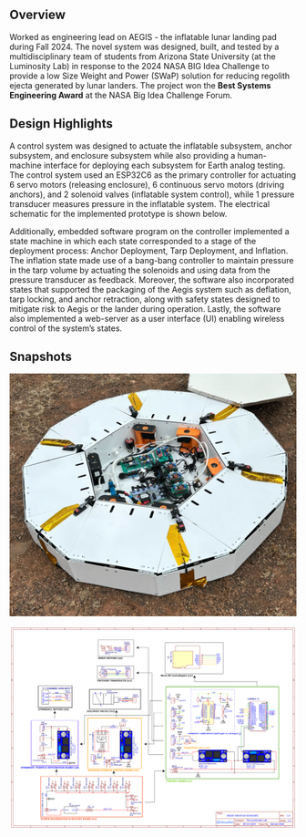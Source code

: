 ## Overview

Worked as engineering lead on AEGIS - the inflatable lunar landing pad during Fall 2024. The novel system was designed, built, and tested by a multidisciplinary team of students from Arizona State University (at the Luminosity Lab) in response to the 2024 NASA BIG Idea Challenge to provide a low Size Weight and Power (SWaP) solution for reducing regolith ejecta generated by lunar landers. The project won the **Best Systems Engineering Award** at the NASA Big Idea Challenge Forum. 

## Design Highlights

A control system was designed to actuate the inflatable subsystem, anchor subsystem, and
enclosure subsystem while also providing a human-machine interface for deploying each
subsystem for Earth analog testing. The control system used an ESP32C6 as the primary
controller for actuating 6 servo motors (releasing enclosure), 6 continuous servo motors
(driving anchors), and 2 solenoid valves (inflatable system control), while 1 pressure
transducer measures pressure in the inflatable system. The electrical schematic for the
implemented prototype is shown below. 

Additionally, embedded software program on the controller implemented a state machine in which each
state corresponded to a stage of the deployment process: Anchor Deployment, Tarp Deployment,
and Inflation. The inflation state made use of a bang-bang controller to maintain pressure in the
tarp volume by actuating the solenoids and using data from the pressure transducer as
feedback. Moreover, the software also incorporated states that supported the packaging of the
Aegis system such as deflation, tarp locking, and anchor retraction, along with safety states
designed to mitigate risk to Aegis or the lander during operation. Lastly, the software also
implemented a web-server as a user interface (UI) enabling wireless control of the system’s
states.

## Snapshots

![Product Snapshot](Showcase.jpg)

![Electrical Schematic](Electronics_Schematic_AEGIS-Luminosity.png)
